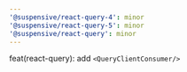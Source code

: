 ```yaml
---
'@suspensive/react-query-4': minor
'@suspensive/react-query-5': minor
'@suspensive/react-query': minor
---
```


feat(react-query): add `<QueryClientConsumer/>`
